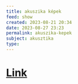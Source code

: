 ```yaml
---
title: akuszika képek
feed: show
created: 2023-08-21 20:34
date: 2023-08-27 23:23
permalink: akuszika-kepek
subject: akusztika
type: 
---
```

# [Link](https://ibb.co/album/XSczxC)
